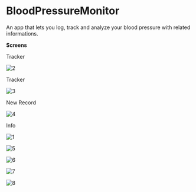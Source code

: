 # BloodPressureMonitor

An app that lets you log, track and analyze your blood pressure with related informations.

**Screens**

Tracker

![2](https://user-images.githubusercontent.com/99873564/189537544-f45fcfd5-5daa-48fd-808e-0f26bbe5e5c3.jpeg)

Tracker

![3](https://user-images.githubusercontent.com/99873564/189537546-eb97512e-34ba-4f83-8747-45dc5e3ccc69.jpeg)

New Record

![4](https://user-images.githubusercontent.com/99873564/189537547-f85133ee-70db-40c6-83d1-a87f3750dab4.jpeg)

Info

![1](https://user-images.githubusercontent.com/99873564/189537541-f0bdf914-d3b4-4544-8eb9-2080ef29fcaa.jpeg)

![5](https://user-images.githubusercontent.com/99873564/189537548-26137553-738c-41d3-926d-b7d3a0274495.jpeg)

![6](https://user-images.githubusercontent.com/99873564/189537550-a0fecfe4-8355-4dd7-b515-70ea8b2de742.jpeg)

![7](https://user-images.githubusercontent.com/99873564/189537552-71fc3dd4-4a56-4b55-943c-44ba76dc8e4f.jpeg)

![8](https://user-images.githubusercontent.com/99873564/189537554-4cba9a1b-58f3-4f2f-a73a-11c1791f6f96.jpeg)

